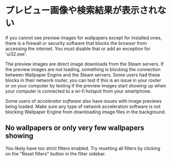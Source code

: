 # プレビュー画像や検索結果が表示されない

If you cannot see preview images for wallpapers except for installed ones, there is a firewall or security software that blocks the browser from accessing the internet. You must disable that or add an exception for 'ui32.exe'.

The preview images are direct image downloads from the Steam servers. If the preview images are not loading, something is blocking the connection between Wallpaper Engine and the Steam servers. Some users had these blocks in their network router, you can test if this is an issue in your router or on your computer by testing if the preview images start showing up when your computer is connected to a wi-fi hotspot from your smartphone.

Some users of *accelerator software* also have issues with image previews being loaded. Make sure any type of network acceleration software is not blocking Wallpaper Engine from downloading image files in the background.

## No wallpapers or only very few wallpapers showing

You likely have too strict filters enabled. Try resetting all filters by clicking on the "Reset filters" button in the filter sidebar.